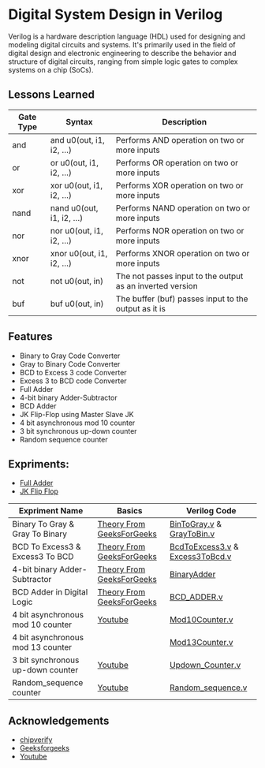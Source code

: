 
# Digital System Design in Verilog
Verilog is a hardware description language (HDL) used for designing and modeling digital circuits and systems. It's primarily used in the field of digital design and electronic engineering to describe the behavior and structure of digital circuits, ranging from simple logic gates to complex systems on a chip (SoCs).


## Lessons Learned

| Gate Type  | Syntax |           Description                              |
| -----------| ------------- | --------------------------------------------|
| and| and u0(out, i1, i2, …)|Performs AND operation on two or more inputs |
|or  |or u0(out, i1, i2, …)  |Performs OR operation on two or more inputs  |
|xor |xor u0(out, i1, i2, …) |Performs XOR operation on two or more inputs |
|nand|nand u0(out, i1, i2, …)|Performs NAND operation on two or more inputs|
|nor |nor u0(out, i1, i2, …) |Performs NOR operation on two or more inputs |
|xnor|xnor u0(out, i1, i2, …)|Performs XNOR operation on two or more inputs|
|not |not u0(out, in)        |The not passes input to the output as an inverted version|
|buf |buf u0(out, in)        |The buffer (buf) passes input to the output as it is|


## Features
- Binary to Gray Code Converter
- Gray to Binary Code Converter
- BCD to Excess 3 code Converter
- Excess 3 to BCD code Converter
- Full Adder
- 4-bit binary Adder-Subtractor
- BCD Adder
- JK Flip-Flop using Master Slave JK
- 4 bit asynchronous mod 10 counter
- 3 bit synchronous up-down counter
- Random sequence counter


## Expriments:
- [Full Adder](https://github.com/Aziz-Ru/Digital-System-Design-verilog-/blob/main/LABCode/Full_Adder_By_HA.v)
- [JK Flip Flop](https://github.com/Aziz-Ru/Digital-System-Design-verilog-/blob/main/LABCode/JK_Flip_Flop.v)
  
|Expriment Name|Basics|Verilog Code|
|---------|------|------------|
|Binary To Gray & Gray To Binary|[Theory From GeeksForGeeks](https://www.geeksforgeeks.org/code-converters-binary-to-from-gray-code) |[BinToGray.v](https://github.com/Aziz-Ru/Digital-System-Design-verilog-/blob/main/LABCode/BinToGray.v) & [ GrayToBin.v](https://github.com/Aziz-Ru/Digital-System-Design-verilog-/blob/main/LABCode/GrayToBin.v)|
|BCD To Excess3 & Excess3 To BCD|[Theory From GeeksForGeeks](https://www.geeksforgeeks.org/code-converters-bcd8421-to-from-excess-3)|[BcdToExcess3.v](https://github.com/Aziz-Ru/Digital-System-Design-verilog-/blob/main/LABCode/BcdToExcess3.v) & [Excess3ToBcd.v](https://github.com/Aziz-Ru/Digital-System-Design-verilog-/blob/main/LABCode/Excess3ToBcd.v)|
|4-bit binary Adder-Subtractor |[Theory From GeeksForGeeks](https://www.geeksforgeeks.org/4-bit-binary-adder-subtractor/)|[BinaryAdder](https://github.com/Aziz-Ru/Digital-System-Design-verilog-/blob/main/LABCode/FULL_ADDER.v)|
|BCD Adder in Digital Logic|[Theory From GeeksForGeeks](https://www.geeksforgeeks.org/bcd-adder-in-digital-logic/)|[BCD_ADDER.v](https://github.com/Aziz-Ru/Digital-System-Design-verilog-/blob/main/LABCode/BCD_ADDER.v)|
|4 bit asynchronous mod 10 counter|[Youtube](https://www.youtube.com/watch?v=iEj1peAuxvg) |[Mod10Counter.v](https://github.com/Aziz-Ru/Digital-System-Design-verilog-/blob/main/LastDayPractice/MOD10.v)|
|4 bit asynchronous mod 13 counter||[Mod13Counter.v](https://github.com/Aziz-Ru/Digital-System-Design-verilog-/blob/main/LastDayPractice/mod13.v)|
|3 bit synchronous up-down counter|[Youtube](https://www.youtube.com/watch?v=svFUEJkoeVY)|[Updown_Counter.v](https://github.com/Aziz-Ru/Digital-System-Design-verilog-/blob/main/LABCode/Updown_Counter.v)|
|Random_sequence counter |[Youtube](https://www.youtube.com/watch?v=-tl59_wGPTg&t=744s) |[Random_sequence.v](https://github.com/Aziz-Ru/Digital-System-Design-verilog-/blob/main/LABCode/Random_sequence.v)|

## Acknowledgements

-  [chipverify](https://www.chipverify.com/verilog/verilog-gate-level-modeling)
 - [Geeksforgeeks](https://www.geeksforgeeks.org/)
 - [Youtube](https://www.youtube.com/watch?v=-tl59_wGPTg&t=744s)

